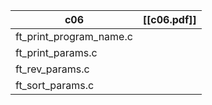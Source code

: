 
| c06                     | [[c06.pdf]] |
| ----------------------- | ----------- |
| ft_print_program_name.c |             |
| ft_print_params.c       |             |
| ft_rev_params.c         |             |
| ft_sort_params.c        |             |
